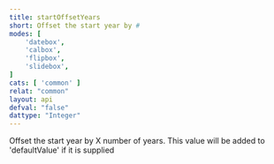 ```yaml
---
title: startOffsetYears
short: Offset the start year by #
modes: [
	'datebox',
	'calbox',
	'flipbox',
	'slidebox',
]
cats: [ 'common' ]
relat: "common"
layout: api
defval: "false"
dattype: "Integer"
---
```


Offset the start year by X number of years.  This value will be added to 'defaultValue' if it is supplied
